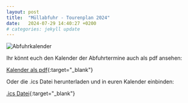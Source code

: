 ```yaml
---
layout: post
title:  "Müllabfuhr - Tourenplan 2024"
date:   2024-07-29 14:40:27 +0200
# categories: jekyll update
---
```


![Abfuhrkalender](../../assets/images/Abfuhrkalender2024-2.png)


Ihr könnt euch den Kalender der Abfuhrtermine auch als pdf ansehen:

[Kalender als pdf](https://api.abfall.io/?key=efb75cbd1f08fae1d4e47ae72a85c655&mode=export&idhousenumber=5659&wastetypes=18,48,295&timeperiod=20240101-20241231&showinactive=false&type=pdf){:target="_blank"}


Oder die .ics Datei herunterladen und in euren Kalender einbinden:

[.ics Datei](https://api.abfall.io/?key=efb75cbd1f08fae1d4e47ae72a85c655&mode=export&idhousenumber=5659&wastetypes=18,48,295&timeperiod=20240101-20241231&showinactive=false&type=ics){:target="_blank"}
